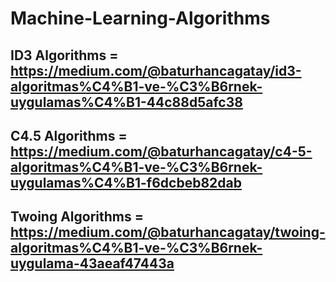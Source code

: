 # Machine-Learning-Algorithms
## ID3 Algorithms = https://medium.com/@baturhancagatay/id3-algoritmas%C4%B1-ve-%C3%B6rnek-uygulamas%C4%B1-44c88d5afc38
## C4.5 Algorithms = https://medium.com/@baturhancagatay/c4-5-algoritmas%C4%B1-ve-%C3%B6rnek-uygulamas%C4%B1-f6dcbeb82dab
## Twoing Algorithms = https://medium.com/@baturhancagatay/twoing-algoritmas%C4%B1-ve-%C3%B6rnek-uygulama-43aeaf47443a

